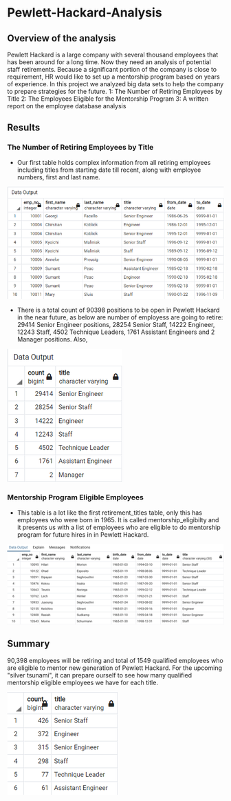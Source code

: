 # Pewlett-Hackard-Analysis

## Overview of the analysis
Pewlett Hackard is a large company with several thousand employees that has been around for a long time. Now they need an analysis of potential staff retirements. Because a significant portion of the company is close to requirement, HR would like to set up a mentorship program based on years of experience. In this project we analyzed big data sets to help the company to prepare strategies for the future.
1: The Number of Retiring Employees by Title
2: The Employees Eligible for the Mentorship Program
3: A written report on the employee database analysis

## Results
### The Number of Retiring Employees by Title
- Our first table holds complex information from all retiring employees including titles from starting date till recent, along with employee numbers, first and last name.

![retirement_titles.](https://github.com/Anuradha0/Pewlett_Hackard_Analysis/blob/main/Images/retirement_titles.png)

- There is a total count of 90398 positions to be open in Pewlett Hackard in the near future, as below are number of employess are going to retire:
29414 Senior Engineer positions, 28254 Senior Staff, 14222 Engineer, 12243 Staff, 4502 Technique Leaders, 1761 Assistant Engineers and 2 Manager positions.
Also,

![retiring_titles.](https://github.com/Anuradha0/Pewlett_Hackard_Analysis/blob/main/Images/retiring_titles.png)

### Mentorship Program Eligible Employees 

- This table is a lot like the first retirement_titles table, only this has employees who were born in 1965. It is called mentorship_eligibilty and it presents us with a list of employees who are eligible to do mentorship program for future hires in in Pewlett Hackard.  

![mentorship_eligibilty.](https://github.com/Anuradha0/Pewlett_Hackard_Analysis/blob/main/Images/mentorship_eligibilty.png)

## Summary

90,398 employees will be retiring and total of 1549 qualified employees who are eligible to mentor new generation of Pewlett Hackard. For the upcoming "silver tsunami", it can prepare ourself to see how many qualified mentorship eligible employees we have for each title.

![mentorship_eligibilty_titles.](https://github.com/Anuradha0/Pewlett_Hackard_Analysis/blob/main/Images/mentorship_eligibilty_titles.png)
